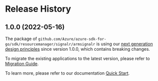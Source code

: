 # Release History

## 1.0.0 (2022-05-16)

The package of `github.com/Azure/azure-sdk-for-go/sdk/resourcemanager/signalr/armsignalr` is using our [next generation design principles](https://azure.github.io/azure-sdk/general_introduction.html) since version 1.0.0, which contains breaking changes.

To migrate the existing applications to the latest version, please refer to [Migration Guide](https://aka.ms/azsdk/go/mgmt/migration).

To learn more, please refer to our documentation [Quick Start](https://aka.ms/azsdk/go/mgmt).